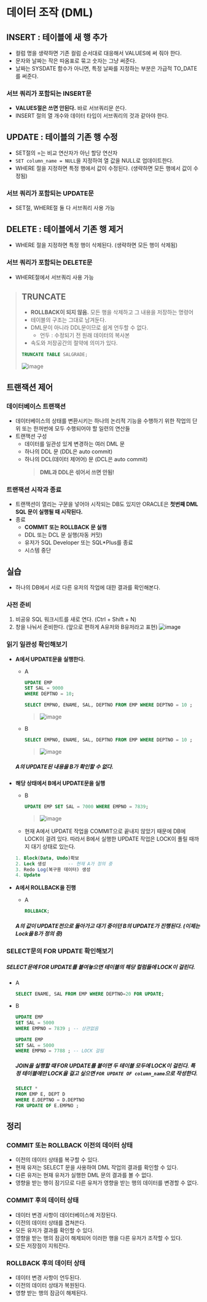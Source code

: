 # 데이터 조작 (DML)
## INSERT : 테이블에 새 행 추가
* 컬럼 명을 생략하면 기존 컬럼 순서대로 대응해서 VALUES에 써 줘야 한다.
* 문자와 날짜는 작은 따옴표로 묶고 숫자는 그냥 써준다.
* 날짜는 SYSDATE 함수가 아니면, 특정 날짜를 지정하는 부분은 가급적 TO_DATE를 써준다.

### 서브 쿼리가 포함되는 INSERT문
* **VALUES절은 쓰면 안된다.** 바로 서브쿼리문 쓴다.
* INSERT 절의 열 개수와 데이터 타입이 서브쿼리의 것과 같아야 한다.

## UPDATE : 테이블의 기존 행 수정
* SET절의 =는 비교 연산자가 아닌 할당 연산자
* `SET column_name = NULL`을 지정하여 열 값을 NULL로 업데이트한다.
* WHERE 절을 지정하면 특정 행에서 값이 수정된다. (생략하면 모든 행에서 값이 수정됨)

### 서브 쿼리가 포함되는 UPDATE문
* SET절, WHERE절 둘 다 서브쿼리 사용 가능

## DELETE : 테이블에서 기존 행 제거
* WHERE 절을 지정하면 특정 행이 삭제된다. (생략하면 모든 행이 삭제됨)

### 서브 쿼리가 포함되는 DELETE문
* WHERE절에서 서브쿼리 사용 가능

> ## TRUNCATE
> * **ROLLBACK이 되지 않음.** 모든 행을 삭제하고 그 내용을 저장하는 명령어
> * 테이블의 구조는 그대로 남겨둔다.
> * DML문이 아니라 DDL문이므로 쉽게 언두할 수 없다.
>   * 언두 : 수정되기 전 원래 데이터의 복사본
> * 속도와 저장공간의 절약에 의미가 있다.
> ```SQL
> TRUNCATE TABLE SALGRADE;
> ```
> ![image](https://user-images.githubusercontent.com/79209568/115097681-acd43100-9f66-11eb-86c2-0722d0cbd65f.png)
 
## 트랜잭션 제어
### 데이터베이스 트랜잭션
* 데이터베이스의 상태를 변환시키는 하나의 논리적 기능을 수행하기 위한 작업의 단위 또는 한꺼번에 모두 수행되어야 할 일련의 연산들
* 트랜잭션 구성
  * 데이터를 일관성 있게 변경하는 여러 DML 문
  * 하나의 DDL 문 (DDL은 auto commit)
  * 하나의 DCL(데이터 제어어) 문 (DCL은 auto commit)
    > **DML과 DDL은 섞어서 쓰면 안됨!**
### 트랜잭션 시작과 종료
* 트랜잭션이 열리는 구문을 넣어야 시작되는 DB도 있지만 ORACLE은 **첫번째 DML SQL 문이 실행될 때 시작된다.**
* 종료
  * **COMMIT 또는 ROLLBACK 문 실행**
  * DDL 또는 DCL 문 실행(자동 커밋)
  * 유저가 SQL Developer 또는 SQL\*Plus를 종료
  * 시스템 중단

## 실습
* 하나의 DB에서 서로 다른 유저의 작업에 대한 결과를 확인해본다.
### 사전 준비
1. 비공유 SQL 워크시트를 새로 연다. (Ctrl + Shift + N)
2. 창을 나눠서 준비한다. (앞으로 편하게 A유저와 B유저라고 표현)
  ![image](https://user-images.githubusercontent.com/79209568/115098430-16563e80-9f6b-11eb-939e-db6c0dea2138.png)

### 읽기 일관성 확인해보기
* **A에서 UPDATE문을 실행한다.**
  * A
    ```sql
    UPDATE EMP
    SET SAL = 9000
    WHERE DEPTNO = 10;

    SELECT EMPNO, ENAME, SAL, DEPTNO FROM EMP WHERE DEPTNO = 10 ;
    ```
    > ![image](https://user-images.githubusercontent.com/79209568/115098492-50274500-9f6b-11eb-93fd-b6faa6c58cb6.png)

  * B
    ```sql
    SELECT EMPNO, ENAME, SAL, DEPTNO FROM EMP WHERE DEPTNO = 10 ;
    ```
    > ![image](https://user-images.githubusercontent.com/79209568/115098573-b4e29f80-9f6b-11eb-940f-99e3c765595d.png)

  ##### A의 UPDATE된 내용을 B가 확인할 수 없다.

* **해당 상태에서 B에서 UPDATE문을 실행**
  * B
    ```SQL
    UPDATE EMP SET SAL = 7000 WHERE EMPNO = 7839;
    ```
    > ![image](https://user-images.githubusercontent.com/79209568/115098762-c4161d00-9f6c-11eb-85c5-d2399924a06d.png)

  * 현재 A에서 UPDATE 작업을 COMMIT으로 끝내지 않았기 때문에 DB에 LOCK이 걸려 있다. 따라서 B에서 실행한 UPDATE 작업은 LOCK이 풀릴 때까지 대기 상태로 있는다. 
  ```SQL
  1. Block(Data, Undo)확보
  2. Lock 생성        -- 현재 A가 정의 중
  3. Redo Log(복구용 데이터) 생성
  4. Update 
  ```
* **A에서 ROLLBACK을 진행**
  * A
    ```SQL
    ROLLBACK;
    ```
  ##### A의 값이 UPDATE전으로 돌아가고 대기 중이던 B의 UPDATE가 진행된다. (이제는 Lock을 B가 정의 중)
  
### SELECT문의 FOR UPDATE 확인해보기
  ##### SELECT문에 FOR UPDATE를 붙여놓으면 테이블의 해당 컬럼들에 LOCK이 걸린다.
* A
  ```SQL
  SELECT ENAME, SAL FROM EMP WHERE DEPTNO=20 FOR UPDATE;
  ```
* B
  ```SQL
  UPDATE EMP 
  SET SAL = 5000 
  WHERE EMPNO = 7839 ; -- 상관없음

  UPDATE EMP 
  SET SAL = 5000 
  WHERE EMPNO = 7788 ; -- LOCK 걸림
  ```
  
  ##### JOIN을 실행할 때 FOR UPDATE를 붙이면 두 테이블 모두에 LOCK이 걸린다. 특정 테이블에만 LOCK을 걸고 싶으면 `FOR UPDATE OF column_name`으로 작성한다.
    ```sql
    SELECT *
    FROM EMP E, DEPT D 
    WHERE E.DEPTNO = D.DEPTNO 
    FOR UPDATE OF E.EMPNO ;
    ```
## 정리
### COMMIT 또는 ROLLBACK 이전의 데이터 상태
* 이전의 데이터 상태를 복구할 수 있다.
* 현재 유저는 SELECT 문을 사용하여 DML 작업의 결과를 확인할 수 있다.
* 다른 유저는 현재 유저가 실행한 DML 문의 결과를 볼 수 없다.
* 영향을 받는 행이 잠기므로 다른 유저가 영향을 받는 행의 데이터를 변경할 수 없다.

### COMMIT 후의 데이터 상태
* 데이터 변경 사항이 데이터베이스에 저장된다.
* 이전의 데이터 상태를 겹쳐쓴다.
* 모든 유저가 결과를 확인할 수 있다.
* 영향을 받는 행의 잠금이 해제되어 이러한 행을 다른 유저가 조작할 수 있다.
* 모든 저장점이 지워진다.

### ROLLBACK 후의 데이터 상태
* 데이터 변경 사항이 언두된다.
* 이전의 데이터 상태가 복원된다.
* 영향 받는 행의 잠금이 해제된다.
